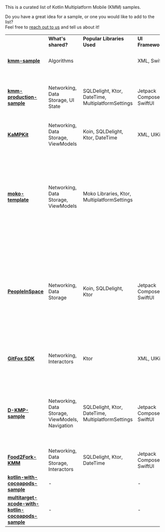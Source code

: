 [//]: # (title: Samples)
[//]: # (auxiliary-id: Samples)

This is a curated list of Kotlin Multiplatform Mobile (KMM) samples.  

Do you have a great idea for a sample, or one you would like to add to the list?  
Feel free to [reach out to us](mailto:kmm.feedback@kotlinlang.org) and tell us about it!

<table>
    <tr>
      <td></td>
      <td><strong>What's shared?</strong></td>
      <td><strong>Popular Libraries Used</strong></td>
      <td><strong>UI Framework</strong>/td>
      <td><strong>iOS integration</strong></td>
      <td><strong>Platform API's</strong></td>
      <td><strong>Tests</strong></td>
      <td><strong>JS target</strong></td>
      <td><strong>More features</strong></td>
    </tr>
    <tr>
      <td>
        <strong><a href="https://github.com/Kotlin/kmm-sample">kmm-sample</a></strong>
      </td>
      <td>Algorithms</td>
      <td></td>
      <td>XML, SwiftUI</td>
      <td>Framework</td>
      <td>✅</td>
      <td></td>
      <td></td>
      <td><ul><li>expect/actual declarations</li></ul></td>
    </tr>
    <tr>
      <td>
        <strong><a href="https://github.com/Kotlin/kmm-production-sample">kmm-production-sample</a></strong>
      </td>
      <td>Networking, Data Storage, UI State</td>
      <td>SQLDelight, Ktor, DateTime, MultiplatformSettings</td>
      <td>Jetpack Compose, SwiftUI</td>
      <td>Framework</td>
      <td>✅</td>
      <td></td>
      <td></td>
      <td><ul><li>Redux for sharing UI State </li>
<li>Published to Google Play and AppStore</li></ul></td>
    </tr>
    <tr>
      <td>
        <strong><a href="https://github.com/touchlab/KaMPKit">KaMPKit</a></strong>
      </td>
      <td>Networking, Data Storage, ViewModels</td>
      <td>Koin, SQLDelight, Ktor, DateTime</td>
      <td>XML, UIKit</td>
      <td>Cocoapods</td>
      <td></td>
      <td>✅</td>
      <td></td>
      <td></td>
    </tr>
    <tr>
      <td>
        <strong><a href="https://github.com/icerockdev/moko-template">moko-template</a></strong>
      </td>
      <td>Networking, Data Storage, ViewModels</td>
      <td>Moko Libraries, Ktor, MultiplatformSettings</td>
      <td></td>
      <td>Cocoapods</td>
      <td></td>
      <td>✅</td>
      <td></td>
      <td><ul><li>Modular architecture</li>
<li>Shared Features: Resource management, Runtime permissions access, Media access, UI lists management</li><li>Network layer generation from OpenAPI.</li></ul></td>
    </tr>
    <tr>
      <td>
        <strong><a href="https://github.com/joreilly/PeopleInSpace">PeopleInSpace</a></strong>
      </td>
      <td>Networking, Data Storage</td>
      <td>Koin, SQLDelight, Ktor</td>
      <td>Jetpack Compose, SwiftUI</td>
      <td>Cocoadpos, Swift Packages</td>
      <td></td>
      <td>✅</td>
      <td>✅</td>
      <td><ul><li>Targets list: Android Wear OS, iOS watchOS, macOS Desktop <strong>(Compose for Desktop)</strong>, Web <strong>(Compose for Web)</strong>, Web (Kotlin/JS + React Wrapper), JVM </li></ul>
</td>
    </tr>
    <tr>
      <td>
        <strong><a href="https://gitlab.com/terrakok/gitlab-client">GitFox SDK</a></strong>
      </td>
      <td>Networking, Interactors</td>
      <td>Ktor</td>
      <td>XML, UIKit</td>
      <td>Framework</td>
      <td></td>
      <td></td>
      <td>✅</td>
      <td>
        <ul>
            <li>GitLab Multiplatform SDK - Integrated into Flutter app</li>
        </ul>
</td>
    </tr>
    <tr>
      <td>
        <strong><a href="https://github.com/dbaroncelli/D-KMP-sample">D-KMP-sample</a></strong>
      </td>
      <td>Networking, Data Storage, ViewModels, Navigation</td>
      <td>SQLDelight, Ktor, DateTime, MultiplatformSettings</td>
      <td>Jetpack Compose, SwiftUI</td>
      <td>Framework</td>
      <td></td>
      <td>✅</td>
      <td>✅</td>
      <td>
        <ul>
            <li>Implements the MVI pattern and the unidirectional data flow</li>
            <li>Uses Kotlin's StateFlow to trigger UI layer recompositions</li>
        </ul>
      </td>
    </tr>
    <tr>
      <td>
        <strong><a href="https://github.com/mitchtabian/Food2Fork-KMM">Food2Fork-KMM</a></strong>
      </td>
      <td>Networking, Data Storage, Interactors</td>
      <td>SQLDelight, Ktor, DateTime</td>
      <td>Jetpack Compose, SwiftUI</td>
      <td>Cocoapods</td>
      <td></td>
      <td></td>
      <td></td>
      <td></td>
    </tr>
    <tr>
      <td>
        <strong><a href="https://github.com/Kotlin/kotlin-with-cocoapods-sample">kotlin-with-cocoapods-sample</a></strong>
      </td>
      <td>-</td>
      <td></td>
      <td>-</td>
      <td>Cocoapods</td>
      <td>✅</td>
      <td></td>
      <td></td>
      <td></td>
    </tr>
    <tr>
      <td>
        <strong><a href="https://github.com/Kotlin/multitarget-xcode-with-kotlin-cocoapods-sample">multitarget-xcode-with-kotlin-cocoapods-sample</a></strong>
      </td>
      <td>-</td>
      <td></td>
      <td>-</td>
      <td>Cocoapods</td>
      <td></td>
      <td></td>
      <td></td>
      <td></td>
    </tr>
</table>